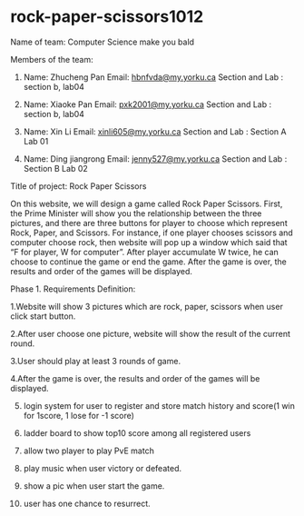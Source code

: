 # rock-paper-scissors1012
Name of team: Computer Science make you bald


Members of the team: 
1.	Name: Zhucheng Pan
Email: hbnfvda@my.yorku.ca
Section and Lab : section b, lab04

2.	Name: Xiaoke Pan
Email: pxk2001@my.yorku.ca
Section and Lab : section b, lab04

3.	Name: Xin Li
Email: xinli605@my.yorku.ca
Section and Lab : Section A Lab 01

4. Name: Ding jiangrong
Email: jenny527@my.yorku.ca
Section and Lab : Section B Lab 02


Title of project: Rock Paper Scissors
  
  On this website, we will design a game called Rock Paper Scissors. First, the Prime Minister will show you the relationship between the three pictures, and there are three buttons for player to choose which represent Rock, Paper, and Scissors. For instance, if one player chooses scissors and computer choose rock, then website will pop up a window which said that “F for player, W for computer”. After player accumulate W twice, he can choose to continue the game or end the game. After the game is over, the results and order of the games will be displayed.

Phase 1. Requirements Definition:

1.Website will show 3 pictures which are rock, paper, scissors when user click start button.

2.After user choose one picture, website will show the result of the current round.

3.User should play at least 3 rounds of game.

4.After the game is over, the results and order of the games will be displayed.

5. login system for user to register and store match history and score(1 win for 1score, 1 lose for -1 score)

6. ladder board to show top10 score among all registered users

7. allow two player to play PvE match

8. play music when user victory or defeated.

9. show a pic when user start the game.

10. user has one chance to resurrect.
